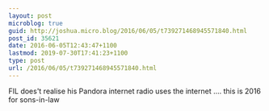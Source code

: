 ```yaml
---
layout: post
microblog: true
guid: http://joshua.micro.blog/2016/06/05/t739271468945571840.html
post_id: 35621
date: 2016-06-05T12:43:47+1100
lastmod: 2019-07-30T17:41:23+1100
type: post
url: /2016/06/05/t739271468945571840.html
---
```

FIL does't realise his Pandora internet radio uses the internet .... this is 2016 for sons-in-law
